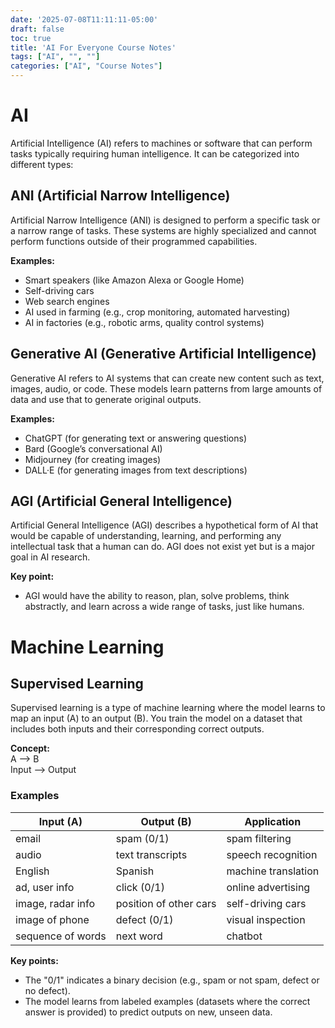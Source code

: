```yaml
---
date: '2025-07-08T11:11:11-05:00'
draft: false
toc: true
title: 'AI For Everyone Course Notes'
tags: ["AI", "", ""]
categories: ["AI", "Course Notes"]
---
```


# AI

Artificial Intelligence (AI) refers to machines or software that can perform tasks typically requiring human intelligence. It can be categorized into different types:

## ANI (Artificial Narrow Intelligence)

Artificial Narrow Intelligence (ANI) is designed to perform a specific task or a narrow range of tasks. These systems are highly specialized and cannot perform functions outside of their programmed capabilities.

**Examples:**
- Smart speakers (like Amazon Alexa or Google Home)
- Self-driving cars
- Web search engines
- AI used in farming (e.g., crop monitoring, automated harvesting)
- AI in factories (e.g., robotic arms, quality control systems)

## Generative AI (Generative Artificial Intelligence)

Generative AI refers to AI systems that can create new content such as text, images, audio, or code. These models learn patterns from large amounts of data and use that to generate original outputs.

**Examples:**
- ChatGPT (for generating text or answering questions)
- Bard (Google’s conversational AI)
- Midjourney (for creating images)
- DALL·E (for generating images from text descriptions)

## AGI (Artificial General Intelligence)

Artificial General Intelligence (AGI) describes a hypothetical form of AI that would be capable of understanding, learning, and performing any intellectual task that a human can do. AGI does not exist yet but is a major goal in AI research.

**Key point:**
- AGI would have the ability to reason, plan, solve problems, think abstractly, and learn across a wide range of tasks, just like humans.


# Machine Learning

## Supervised Learning

Supervised learning is a type of machine learning where the model learns to map an input (A) to an output (B). You train the model on a dataset that includes both inputs and their corresponding correct outputs.

**Concept:**  
A --> B    
Input --> Output  


### Examples

| **Input (A)**       | **Output (B)**            | **Application**          |
|---------------------|---------------------------|--------------------------|
| email               | spam (0/1)               | spam filtering          |
| audio               | text transcripts         | speech recognition      |
| English             | Spanish                   | machine translation     |
| ad, user info       | click (0/1)             | online advertising     |
| image, radar info   | position of other cars   | self-driving cars      |
| image of phone      | defect (0/1)            | visual inspection     |
| sequence of words   | next word               | chatbot                |

**Key points:**
- The "0/1" indicates a binary decision (e.g., spam or not spam, defect or no defect).
- The model learns from labeled examples (datasets where the correct answer is provided) to predict outputs on new, unseen data.

